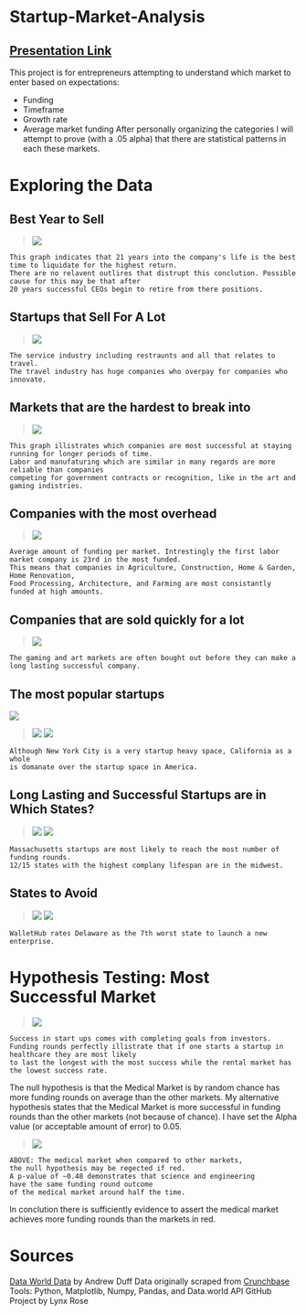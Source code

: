 # Startup-Market-Analysis
[Presentation Link](https://docs.google.com/presentation/d/1DKAZ7PrOn75aMGxz-vrxCdEtelQcBRwSux1HWWHaYIw/edit?usp=sharing)
---
This project is for entrepreneurs attempting to understand which market to enter based on expectations:
* Funding
* Timeframe
* Growth rate
* Average market funding
After personally organizing the categories I will attempt to prove (with a .05 alpha) that there are statistical patterns in each these markets.



# Exploring the Data

## Best Year to Sell
>![](graphs/Best_Year_to_Sell.png)

	This graph indicates that 21 years into the company's life is the best time to liquidate for the highest return.
	There are no relavent outlires that distrupt this conclution. Possible cause for this may be that after
	20 years successful CEOs begin to retire from there positions.

## Startups that Sell For A Lot
>![](graphs/Mean_Liquidation_Amount_per_Market_USD.png)

	The service industry including restraunts and all that relates to travel. 
	The travel industry has huge companies who overpay for companies who innovate.

## Markets that are the hardest to break into
>![](graphs/Mean_Years_Before_Company_per_Market.png)

	This graph illistrates which companies are most successful at staying running for longer periods of time. 
	Labor and manufaturing which are similar in many regards are more reliable than companies 
	competing for government contracts or recognition, like in the art and gaming indistries. 

## Companies with the most overhead
>![](graphs/Mean_Total_Funding_per_Market_USD.png)

	Average amount of funding per market. Intrestingly the first labor market company is 23rd in the most funded.
	This means that companies in Agriculture, Construction, Home & Garden, Home Renovation, 
	Food Processing, Architecture, and Farming are most consistantly funded at high amounts.

## Companies that are sold quickly for a lot
>![](graphs/Mean_USD_Growth_per_Year_per_Market.png)

	The gaming and art markets are often bought out before they can make a long lasting successful company.
## The most popular startups
![](graphs/total_startups_per_Market.png)
>![](graphs/Number_Startups_City.png)
![](graphs/Number_Startups_State.png)

	Although New York City is a very startup heavy space, California as a whole
	is domanate over the startup space in America.
	
## Long Lasting and Successful Startups are in Which States? 
>![](graphs/Average_Highest_Funding_Round_by_State.png)
![](graphs/Startup_Lifespan_State.png)
	
	Massachusetts startups are most likely to reach the most number of funding rounds.
	12/15 states with the highest complany lifespan are in the midwest.

## States to Avoid
>![](graphs/Startup_Lifespan_State_Smallest.png)
![](graphs/Average_Lowest_Funding_Round_by_State.png)

	WalletHub rates Delaware as the 7th worst state to launch a new enterprise.

# Hypothesis Testing: Most Successful Market
>![](graphs/Mean_Funding_Round_per_Market.png)
	
	Success in start ups comes with completing goals from investors. 
	Funding rounds perfectly illistrate that if one starts a startup in healthcare they are most likely
	to last the longest with the most success while the rental market has the lowest success rate. 

The null hypothesis is that the Medical Market is by random chance has more funding rounds on average than the other markets.
My alternative hypothesis states that the Medical Market is more successful in funding rounds than the other markets (not because of chance). I have set the Alpha value (or acceptable amount of error) to 0.05.

>![](graphs/Mean_Funding_Round_per_Market_Color.png)

	ABOVE: The medical market when compared to other markets,
	the null hypothesis may be regected if red. 
	A p-value of ~0.48 demonstrates that science and engineering 
	have the same funding round outcome 
	of the medical market around half the time.

In conclution there is sufficiently evidence to assert the medical market achieves more funding rounds than the markets in red.


# Sources
[Data World Data](https://data.world/lynxrose/startup-analysis/workspace/file?agentid=datanerd&datasetid=startup-venture-funding&filename=crunchbase_monthly_export_d43b4klo2ade53.xlsx) by Andrew Duff
Data originally scraped from [Crunchbase](https://www.crunchbase.com/)
Tools: Python, Matplotlib, Numpy, Pandas, and Data.world API
GitHub Project by Lynx Rose


